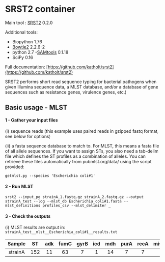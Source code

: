 # SRST2 container

Main tool : [SRST2](https://github.com/katholt/srst2) 0.2.0

Additional tools:

- Biopython 1.76
- [Bowtie2](https://github.com/BenLangmead/bowtie2) 2.2.6-2
- python 2.7
-[SAMtools](https://github.com/samtools/samtools) 0.1.18
- SciPy 0.16



Full documentation: [https://github.com/katholt/srst2](https://github.com/katholt/srst2)

SRST2  performs short read sequence typing for bacterial pathogens when given Illumina sequence data, a MLST database, and/or a database of gene sequences  such as resistance genes, virulence genes, etc.)



## Basic usage - MLST

#### 1 - Gather your input files

(i) sequence reads (this example uses paired reads in gzipped fastq format, see below for options)

(ii) a fasta sequence database to match to. For MLST, this means a fasta file of all allele sequences. If you want to assign STs, you also need a tab-delim file which defines the ST profiles as a combination of alleles. You can retrieve these files automatically from pubmlst.org/data/ using the script provided:

```
getmlst.py --species 'Escherichia coli#1'
```

#### 2 - Run MLST

```
srst2 --input_pe strainA_1.fastq.gz strainA_2.fastq.gz --output strainA_test --log --mlst_db Escherichia_coli#1.fasta --mlst_definitions profiles_csv --mlst_delimiter _
```

#### 3 - Check the outputs

(i) MLST results are output in: `strainA_test__mlst__Escherichia_coli#1__results.txt`

Sample | ST | adk | fumC | gyrB | icd | mdh | purA | recA | mismatches | uncertainty | depth | maxMAF
:---: | :---: | :---: | :---: | :---: | :---: | :---: | :---: | :---: | :---: | :---: | :---: | :---:
strainA | 152 | 11 | 63 | 7 | 1 | 14 | 7 | 7 | 0 | - | 25.8319955826 | 0.125
